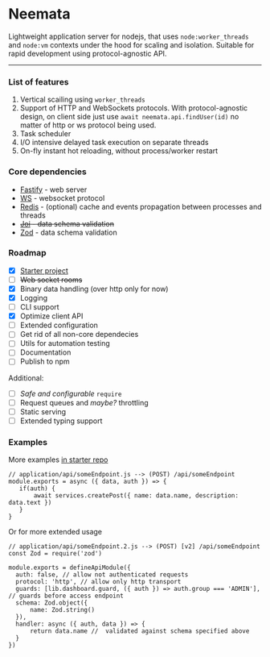 # Neemata
Lightweight application server for nodejs, that uses `node:worker_threads` and `node:vm` contexts under the hood for scaling and isolation. Suitable for rapid development using protocol-agnostic API. 

***

### List of features
1. Vertical scailing using `worker_threads`
2. Support of HTTP and WebSockets protocols. With protocol-agnostic design, on client side just use `await neemata.api.findUser(id)` no matter of http or ws protocol being used.
3. Task scheduler
4. I/O intensive delayed task execution on separate threads
5. On-fly instant hot reloading, without process/worker restart

### Core dependencies
- [Fastify](https://github.com/fastify/fastify) - web server
- [WS](https://github.com/websockets/ws) - websocket protocol 
- [Redis](https://github.com/redis/node-redis) - (optional) cache and events propagation between processes and threads
- ~~[Joi](https://github.com/sideway/joi) - data schema validation~~
- [Zod](https://github.com/colinhacks/zod) - data schema validation

### Roadmap
- [X] [Starter project](https://github.com/denis-ilchishin/neemata-starter) 
- [ ] ~~Web socket rooms~~ 
- [X] Binary data handling (over http only for now)
- [X] Logging
- [ ] CLI support
- [X] Optimize client API
- [ ] Extended configuration
- [ ] Get rid of all non-core dependecies
- [ ] Utils for automation testing
- [ ] Documentation
- [ ] Publish to npm

Additional:
- [ ] *Safe and configurable* `require` 
- [ ] Request queues and *maybe?* throttling 
- [ ] Static serving
- [ ] Extended typing support

### Examples

More examples [in starter repo](https://github.com/denis-ilchishin/neemata-starter) 

```JS
// application/api/someEndpoint.js --> (POST) /api/someEndpoint
module.exports = async ({ data, auth }) => {
   if(auth) {
       await services.createPost({ name: data.name, description: data.text })
   } 
}
```
Or for more extended usage
```JS
// application/api/someEndpoint.2.js --> (POST) [v2] /api/someEndpoint
const Zod = require('zod')

module.exports = defineApiModule({
  auth: false, // allow not authenticated requests
  protocol: 'http', // allow only http transport
  guards: [lib.dashboard.guard, ({ auth }) => auth.group === 'ADMIN'], // guards before access endpoint 
  schema: Zod.object({ 
      name: Zod.string()
  }),
  handler: async ({ auth, data }) => {
      return data.name //  validated against schema specified above
  }
})
```
